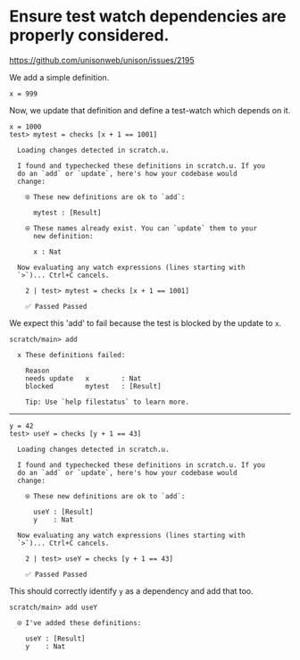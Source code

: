 # Ensure test watch dependencies are properly considered.

https://github.com/unisonweb/unison/issues/2195

We add a simple definition.

``` unison
x = 999
```

Now, we update that definition and define a test-watch which depends on it.

``` unison
x = 1000
test> mytest = checks [x + 1 == 1001]
```

``` ucm
  Loading changes detected in scratch.u.

  I found and typechecked these definitions in scratch.u. If you
  do an `add` or `update`, here's how your codebase would
  change:
  
    ⍟ These new definitions are ok to `add`:
    
      mytest : [Result]
    
    ⍟ These names already exist. You can `update` them to your
      new definition:
    
      x : Nat
  
  Now evaluating any watch expressions (lines starting with
  `>`)... Ctrl+C cancels.

    2 | test> mytest = checks [x + 1 == 1001]
    
    ✅ Passed Passed

```

We expect this 'add' to fail because the test is blocked by the update to `x`.

``` ucm
scratch/main> add

  x These definitions failed:
  
    Reason
    needs update   x        : Nat
    blocked        mytest   : [Result]
  
    Tip: Use `help filestatus` to learn more.

```

-----

``` unison
y = 42
test> useY = checks [y + 1 == 43]
```

``` ucm
  Loading changes detected in scratch.u.

  I found and typechecked these definitions in scratch.u. If you
  do an `add` or `update`, here's how your codebase would
  change:
  
    ⍟ These new definitions are ok to `add`:
    
      useY : [Result]
      y    : Nat
  
  Now evaluating any watch expressions (lines starting with
  `>`)... Ctrl+C cancels.

    2 | test> useY = checks [y + 1 == 43]
    
    ✅ Passed Passed

```

This should correctly identify `y` as a dependency and add that too.

``` ucm
scratch/main> add useY

  ⍟ I've added these definitions:
  
    useY : [Result]
    y    : Nat

```
